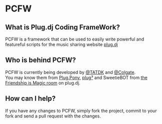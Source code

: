 PCFW
====

## What is Plug.dj Coding FrameWork?
PCFW is a framework that can be used to easily write powerful and featureful scripts for the music sharing website <a href="http://plug.dj">plug.dj</a>

## Who is behind PCFW?
PCFW is currently being developed by <a href="https://github.com/TATDK" class="user-mention">@TATDK</a> and <a href="https://github.com/Colgate" class="user-mention">@Colgate</a>.<br />
You may know them from <a href="http://plugpony.net">Plug.Pony</a>, <a href="http://tatdk.github.com/plugCubed/">plug³</a> and SweetieBOT from <a href="http://plug.dj/friendshipismagic/">the Friendship is Magic room</a> on plug.dj.

## How can I help?
If you have any changes to PCFW, simply fork the project, commit to your fork and send a pull request with the changes.
